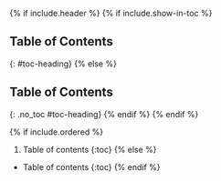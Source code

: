 [//]: # (@@author ravern-reused)
[//]: # (Reused from https://github.com/AY2223S1-CS2103T-W10-3/tp/blob/master/docs/_includes/toc.md)

{% if include.header %}
{% if include.show-in-toc %}
## Table of Contents
{: #toc-heading}
{% else %}
## Table of Contents
{: .no_toc #toc-heading}
{% endif %}
{% endif %}

{% if include.ordered %}
1. Table of contents
{:toc}
{% else %}
* Table of contents
{:toc}
{% endif %}
